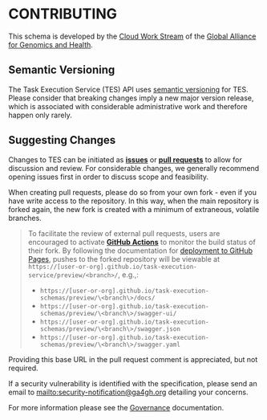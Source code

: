 
# CONTRIBUTING

This schema is developed by the [Cloud Work
Stream]([https://ga4gh.cloud](https://www.ga4gh.org/work_stream/cloud/)) of the
[Global Alliance for Genomics and Health](https://ga4gh.org).

## Semantic Versioning

The Task Execution Service (TES) API uses [semantic
versioning](https://semver.org/) for TES. Please consider that breaking changes
imply a new major version release, which is associated with considerable
administrative work and therefore happen only rarely.

## Suggesting Changes

Changes to TES can be initiated as
[**issues**](https://github.com/ga4gh/task-execution-schemas/issues) or
[**pull requests**](https://github.com/ga4gh/task-execution-schemas/pulls) to
allow for discussion and review. For considerable changes, we generally
recommend opening issues first in order to discuss scope and feasibility.

When creating pull requests, please do so from your own fork - even if you have
write access to the repository. In this way, when the main repository is forked
again, the new fork is created with a minimum of extraneous, volatile branches.

> To facilitate the review of external pull requests, users are encouraged to
> activate [**GitHub Actions**](https://github.com/features/actions) to monitor
> the build status of their fork. By following the documentation for [deployment
> to GitHub
> Pages](https://docs.github.com/en/pages/getting-started-with-github-pages/configuring-a-publishing-source-for-your-github-pages-site),
> pushes to the forked repository will be viewable at
> `https://[user-or-org].github.io/task-execution-service/preview/<branch>/`,
> e.g.,:
> - `https://[user-or-org].github.io/task-execution-schemas/preview/\<branch\>/docs/`
> - `https://[user-or-org].github.io/task-execution-schemas/preview/\<branch\>/swagger-ui/`
> - `https://[user-or-org].github.io/task-execution-schemas/preview/\<branch\>/swagger.json`
> - `https://[user-or-org].github.io/task-execution-schemas/preview/\<branch\>/swagger.yaml`

Providing this base URL in the pull request comment is appreciated, but not
required.

If a security vulnerability is identified with the specification, please send an
email to <mailto:security-notification@ga4gh.org> detailing your concerns.

For more information please see the [Governance](GOVERNANCE.md) documentation.
